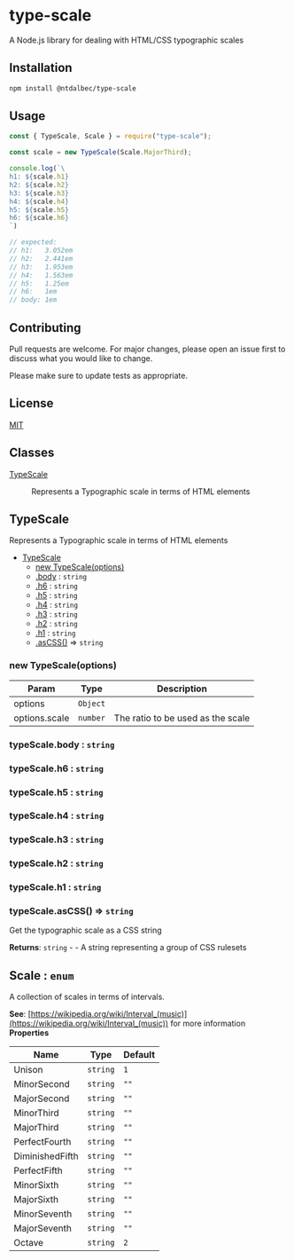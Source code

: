 # type-scale
A Node.js library for dealing with HTML/CSS typographic scales

## Installation
```bash
npm install @ntdalbec/type-scale
```

## Usage
```javascript
const { TypeScale, Scale } = require("type-scale");

const scale = new TypeScale(Scale.MajorThird);

console.log(`\
h1: ${scale.h1}
h2: ${scale.h2}
h3: ${scale.h3}
h4: ${scale.h4}
h5: ${scale.h5}
h6: ${scale.h6}
`)

// expected:
// h1:   3.052em
// h2:   2.441em
// h3:   1.953em
// h4:   1.563em
// h5:   1.25em
// h6:   1em
// body: 1em
```

## Contributing
Pull requests are welcome. For major changes, please open an issue first to discuss what you would like to change.

Please make sure to update tests as appropriate.

## License
[MIT](https://choosealicense.com/licenses/mit/)

## Classes

<dl>
<dt><a href="#TypeScale">TypeScale</a></dt>
<dd><p>Represents a Typographic scale in terms of HTML elements</p>
</dd>
</dl>

<a name="TypeScale"></a>

## TypeScale
Represents a Typographic scale in terms of HTML elements


* [TypeScale](#TypeScale)
    * [new TypeScale(options)](#new_TypeScale_new)
    * [.body](#TypeScale+body) : <code>string</code>
    * [.h6](#TypeScale+h6) : <code>string</code>
    * [.h5](#TypeScale+h5) : <code>string</code>
    * [.h4](#TypeScale+h4) : <code>string</code>
    * [.h3](#TypeScale+h3) : <code>string</code>
    * [.h2](#TypeScale+h2) : <code>string</code>
    * [.h1](#TypeScale+h1) : <code>string</code>
    * [.asCSS()](#TypeScale+asCSS) ⇒ <code>string</code>

<a name="new_TypeScale_new"></a>

### new TypeScale(options)

| Param | Type | Description |
| --- | --- | --- |
| options | <code>Object</code> |  |
| options.scale | <code>number</code> | The ratio to be used as the scale |

<a name="TypeScale+body"></a>

### typeScale.body : <code>string</code>
<a name="TypeScale+h6"></a>

### typeScale.h6 : <code>string</code>
<a name="TypeScale+h5"></a>

### typeScale.h5 : <code>string</code>
<a name="TypeScale+h4"></a>

### typeScale.h4 : <code>string</code>
<a name="TypeScale+h3"></a>

### typeScale.h3 : <code>string</code>
<a name="TypeScale+h2"></a>

### typeScale.h2 : <code>string</code>
<a name="TypeScale+h1"></a>

### typeScale.h1 : <code>string</code>
<a name="TypeScale+asCSS"></a>

### typeScale.asCSS() ⇒ <code>string</code>
Get the typographic scale as a CSS string

**Returns**: <code>string</code> - - A string representing a group of CSS rulesets  
<a name="Scale"></a>

## Scale : <code>enum</code>
A collection of scales in terms of intervals.

**See**: [https://wikipedia.org/wiki/Interval_(music)](https://wikipedia.org/wiki/Interval_(music)) for more information  
**Properties**

| Name | Type | Default |
| --- | --- | --- |
| Unison | <code>string</code> | <code>1</code> | 
| MinorSecond | <code>string</code> | <code>&quot;&quot;</code> | 
| MajorSecond | <code>string</code> | <code>&quot;&quot;</code> | 
| MinorThird | <code>string</code> | <code>&quot;&quot;</code> | 
| MajorThird | <code>string</code> | <code>&quot;&quot;</code> | 
| PerfectFourth | <code>string</code> | <code>&quot;&quot;</code> | 
| DiminishedFifth | <code>string</code> | <code>&quot;&quot;</code> | 
| PerfectFifth | <code>string</code> | <code>&quot;&quot;</code> | 
| MinorSixth | <code>string</code> | <code>&quot;&quot;</code> | 
| MajorSixth | <code>string</code> | <code>&quot;&quot;</code> | 
| MinorSeventh | <code>string</code> | <code>&quot;&quot;</code> | 
| MajorSeventh | <code>string</code> | <code>&quot;&quot;</code> | 
| Octave | <code>string</code> | <code>2</code> | 

